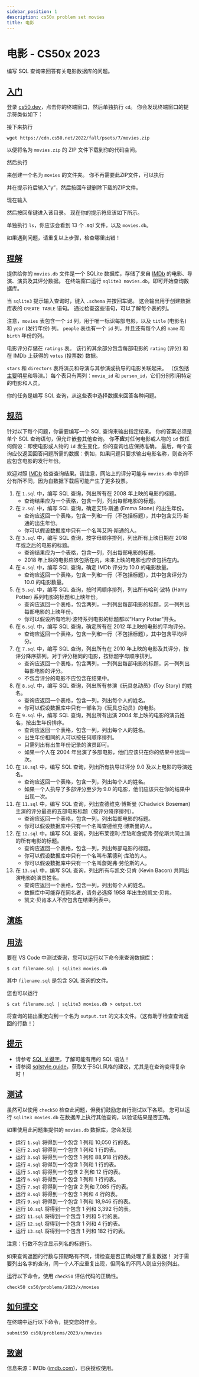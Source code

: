 ```yaml
---
sidebar_position: 1
description: cs50x problem set movies
title: 电影
---
```


# 电影 - CS50x 2023

编写 SQL 查询来回答有关电影数据库的问题。

## [入门](#getting-started)

登录 [cs50.dev](https://cs50.dev/)，点击你的终端窗口，然后单独执行 `cd`。 你会发现终端窗口的提示符类似如下：

接下来执行

```
wget https://cdn.cs50.net/2022/fall/psets/7/movies.zip

```

以便将名为 `movies.zip` 的 ZIP 文件下载到你的代码空间。

然后执行

来创建一个名为 `movies` 的文件夹。 你不再需要此ZIP文件，可以执行

并在提示符后输入“y”，然后按回车键删除下载的ZIP文件。

现在输入

然后按回车键进入该目录。 现在你的提示符应该如下所示。

单独执行 `ls`，你应该会看到 13 个 .sql 文件，以及 `movies.db`。

如果遇到问题，请重复以上步骤，检查哪里出错！

## [理解](#understanding)

提供给你的 `movies.db` 文件是一个 SQLite 数据库，存储了来自 [IMDb](https://www.imdb.com/) 的电影、导演、演员及其评分数据。 在终端窗口运行 `sqlite3 movies.db`，即可开始查询数据库。

当 `sqlite3` 提示输入查询时，键入 `.schema` 并按回车键。 这会输出用于创建数据库表的 `CREATE TABLE` 语句。 通过检查这些语句，可以了解每个表的列。

注意，`movies` 表包含一个 `id` 列，用于唯一标识每部电影，以及 `title` (电影名) 和 `year` (发行年份) 列。 `people` 表也有一个 `id` 列，并且还有每个人的 `name` 和 `birth` 年份的列。

电影评分存储在 `ratings` 表。 该行的其余部分包含每部电影的 `rating` (评分) 和在 IMDb 上获得的 `votes` (投票数) 数据。

`stars` 和 `directors` 表将演员和导演与其参演或执导的电影关联起来。 （仅包括[主要](https://www.imdb.com/interfaces/)明星和导演。）每个表只有两列：`movie_id` 和 `person_id`，它们分别引用特定的电影和人员。

你的任务是编写 SQL 查询，从这些表中选择数据来回答各种问题。

## [规范](#specification)

针对以下每个问题，你需要编写一个 SQL 查询来输出指定结果。 你的答案必须是单个 SQL 查询语句，但允许嵌套其他查询。 你**不应**对任何电影或人物的 `id` 做任何假设：即使电影或人物的 `id` 发生变化，你的查询也应保持准确。 最后，每个查询应仅返回回答问题所需的数据：例如，如果问题只要求输出电影名称，则查询不应包含电影的发行年份。

欢迎对照 [IMDb](https://www.imdb.com/) 检查查询结果。请注意，网站上的评分可能与 `movies.db` 中的评分有所不同，因为自数据下载后可能产生了更多投票。
1. 在 `1.sql` 中，编写 SQL 查询，列出所有在 2008 年上映的电影的标题。
    - 查询结果应为一个表格，包含一列，列出每部电影的标题。
2. 在 `2.sql` 中，编写 SQL 查询，确定艾玛·斯通 (Emma Stone) 的出生年份。
    - 查询应返回一个表格，包含一列和一行（不包括标题），其中包含艾玛·斯通的出生年份。
    - 你可以假设数据库中只有一个名叫艾玛·斯通的人。
3. 在 `3.sql` 中，编写 SQL 查询，按字母顺序排列，列出所有上映日期在 2018 年或之后的电影的标题。
    - 查询结果应为一个表格，包含一列，列出每部电影的标题。
    - 2018 年上映的电影应该包括在内，未来上映的电影也应该包括在内。
4. 在 `4.sql` 中，编写 SQL 查询，确定 IMDb 评分为 10.0 的电影数量。
    - 查询应返回一个表格，包含一列和一行（不包括标题），其中包含评分为 10.0 的电影数量。
5. 在 `5.sql` 中，编写 SQL 查询，按时间顺序排列，列出所有哈利·波特 (Harry Potter) 系列电影的标题和上映年份。
    - 查询应返回一个表格，包含两列，一列列出每部电影的标题，另一列列出每部电影的上映年份。
    - 你可以假设所有哈利·波特系列电影的标题都以“Harry Potter”开头。
6. 在 `6.sql` 中，编写 SQL 查询，确定所有在 2012 年上映的电影的平均评分。
    - 查询应返回一个表格，包含一列和一行（不包括标题），其中包含平均评分。
7. 在 `7.sql` 中，编写 SQL 查询，列出所有在 2010 年上映的电影及其评分，按评分降序排列。对于评分相同的电影，按标题字母顺序排列。
    - 查询应返回一个表格，包含两列，一列列出每部电影的标题，另一列列出每部电影的评分。
    - 不包含评分的电影不应包含在结果中。
8. 在 `8.sql` 中，编写 SQL 查询，列出所有参演《玩具总动员》(Toy Story) 的姓名。
    - 查询应返回一个表格，包含一列，列出每个人的姓名。
    - 你可以假设数据库中只有一部名为《玩具总动员》的电影。
9. 在 `9.sql` 中，编写 SQL 查询，列出所有出演 2004 年上映的电影的演员姓名，按出生年份排序。
    - 查询应返回一个表格，包含一列，列出每个人的姓名。
    - 出生年份相同的人可以按任何顺序排列。
    - 只需列出有出生年份记录的演员即可。
    - 如果一个人在 2004 年出演了多部电影，他们应该只在你的结果中出现一次。
10. 在 `10.sql` 中，编写 SQL 查询，列出所有执导过评分 9.0 及以上电影的导演姓名。
    - 查询应返回一个表格，包含一列，列出每个人的姓名。
    - 如果一个人执导了多部评分至少为 9.0 的电影，他们应该只在你的结果中出现一次。
11. 在 `11.sql` 中，编写 SQL 查询，列出查德维克·博斯曼 (Chadwick Boseman) 主演的评分最高的五部电影标题（按评分降序排列）。
    - 查询应返回一个表格，包含一列，列出每部电影的标题。
    - 你可以假设数据库中只有一个名叫查德维克·博斯曼的人。
12. 在 `12.sql` 中，编写 SQL 查询，列出布莱德利·库珀和詹妮弗·劳伦斯共同主演的所有电影的标题。
    - 查询应返回一个表格，包含一列，列出每部电影的标题。
    - 你可以假设数据库中只有一个名叫布莱德利·库珀的人。
    - 你可以假设数据库中只有一个名叫詹妮弗·劳伦斯的人。
13. 在 `13.sql` 中，编写 SQL 查询，列出所有与凯文·贝肯 (Kevin Bacon) 共同出演电影的演员姓名。
    - 查询应返回一个表格，包含一列，列出每个人的姓名。
    - 数据库中可能存在同名者，请务必选择 1958 年出生的凯文·贝肯。
    - 凯文·贝肯本人不应包含在结果列表中。
## [演练](#walkthrough)

## [用法](#usage)

要在 VS Code 中测试查询，您可以运行以下命令来查询数据库：

```
$ cat filename.sql | sqlite3 movies.db

```

其中 `filename.sql` 是包含 SQL 查询的文件。

您也可以运行

```
$ cat filename.sql | sqlite3 movies.db > output.txt

```

将查询的输出重定向到一个名为 `output.txt` 的文本文件。（这有助于检查查询返回的行数！）

## [提示](#hints)

-   请参考 [SQL 关键字](https://www.w3schools.com/sql/sql_ref_keywords.asp)，了解可能有用的 SQL 语法！
-   请参阅 [sqlstyle.guide](https://www.sqlstyle.guide/)，获取关于SQL风格的建议，尤其是在查询变得复杂时！

## [测试](#testing)

虽然可以使用 `check50` 检查此问题，但我们鼓励您自行测试以下各项。 您可以运行 `sqlite3 movies.db` 在数据库上执行其他查询，以验证结果是否正确。

如果使用此问题集提供的 `movies.db` 数据库，您会发现

-   运行 `1.sql` 将得到一个包含 1 列和 10,050 行的表。
-   运行 `2.sql` 将得到一个包含 1 列和 1 行的表。
-   运行 `3.sql` 将得到一个包含 1 列和 88,918 行的表。
-   运行 `4.sql` 将得到一个包含 1 列和 1 行的表。
-   运行 `5.sql` 将得到一个包含 2 列和 12 行的表。
-   运行 `6.sql` 将得到一个包含 1 列和 1 行的表。
-   运行 `7.sql` 将得到一个包含 2 列和 7,085 行的表。
-   运行 `8.sql` 将得到一个包含 1 列和 4 行的表。
-   运行 `9.sql` 将得到一个包含 1 列和 18,946 行的表。
-   运行 `10.sql` 将得到一个包含 1 列和 3,392 行的表。
-   运行 `11.sql` 将得到一个包含 1 列和 5 行的表。
-   运行 `12.sql` 将得到一个包含 1 列和 4 行的表。
-   运行 `13.sql` 将得到一个包含 1 列和 182 行的表。

注意：行数不包含显示列名的标题行。

如果查询返回的行数与预期略有不同，请检查是否正确处理了重复数据！ 对于需要列出名字的查询，同一个人不应重复出现，但同名的不同人则应分别列出。

运行以下命令，使用 `check50` 评估代码的正确性。

```
check50 cs50/problems/2023/x/movies

```

## [如何提交](#how-to-submit)

在终端中运行以下命令，提交您的作业。

```
submit50 cs50/problems/2023/x/movies

```

## [致谢](#acknowledgements)

信息来源：IMDb ([imdb.com](https://www.imdb.com/))，已获授权使用。
